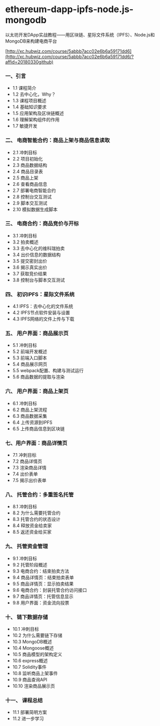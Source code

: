 # ethereum-dapp-ipfs-node.js-mongodb
以太坊开发DApp实战教程——用区块链、星际文件系统（IPFS）、Node.js和MongoDB来构建电商平台 

[http://xc.hubwiz.com/course/5abbb7acc02e6b6a59171dd6](http://xc.hubwiz.com/course/5abbb7acc02e6b6a59171dd6/?affid=20180330github)

### 一、引言
* 1.1 课程简介
* 1.2 去中心化，Why？
* 1.3 课程项目概述
* 1.4 基础知识要求
* 1.5 应用架构及区块链概述
* 1.6 理解架构组件的作用
* 1.7 敏捷开发
### 二、 电商智能合约：商品上架与商品信息读取
* 2.1 冲刺目标
* 2.2 项目初始化
* 2.3 商品数据结构
* 2.4 商品目录表
* 2.5 商品上架
* 2.6 查看商品信息
* 2.7 部署电商智能合约
* 2.8 控制台交互测试
* 2.9 脚本交互测试
* 2.10 模拟数据生成脚本
### 三、 电商合约：商品竞价与开标
* 3.1 冲刺目标
* 3.2 拍卖概述
* 3.3 去中心化的维科瑞拍卖
* 3.4 出价信息的数据结构
* 3.5 提交密封出价
* 3.6 揭示真实出价
* 3.7 获取竞价结果
* 3.8 控制台与脚本交互测试
### 四、 初识IPFS：星际文件系统
* 4.1 IPFS：去中心化的文件系统
* 4.2 IPFS节点软件安装与设置
* 4.3 IPFS网络的文件上传与下载
### 五、 用户界面：商品展示页
* 5.1 冲刺目标
* 5.2 前端开发概述
* 5.3 前端入口脚本
* 5.4 商品展示网页
* 5.5 webpack配置、构建与测试运行
* 5.6 商品数据的提取与渲染
### 六、 用户界面：商品上架页
* 6.1 冲刺目标
* 6.2 商品上架流程
* 6.3 商品数据采集
* 6.4 上传资源到IPFS
* 6.5 上传商品信息到区块链
### 七、用户界面：商品详情页
* 7.1 冲刺目标
* 7.2 商品详情页
* 7.3 渲染商品详情
* 7.4 出价表单
* 7.5 揭示出价表单
### 八、 托管合约：多重签名托管
* 8.1 冲刺目标
* 8.2 为什么需要托管合约
* 8.3 托管合约的状态设计
* 8.4 释放资金给卖家
* 8.5 返还资金给买家
### 九、 托管资金管理
* 9.1 冲刺目标
* 9.2 托管阶段概述
* 9.3 电商合约：结束拍卖方法
* 9.4 商品详情页：结束拍卖表单
* 9.5 商品详情页：显示拍卖结果
* 9.6 电商合约：封装托管合约访问接口
* 9.7 商品详情页：托管信息显示
* 9.8 用户界面：资金流向投票
### 十、 链下数据存储
* 10.1 冲刺目标
* 10.2 为什么需要链下存储
* 10.3 MongoDB概述
* 10.4 Mongoose概述
* 10.5 商品模型的架构定义
* 10.6 express概述
* 10.7 Solidity事件
* 10.8 监听商品上架事件
* 10.9 商品查询API
* 10.10 渲染商品展示页
### 十一、 课程总结
* 11.1 部署简明方案
* 11.2 进一步学习
